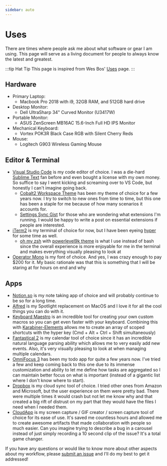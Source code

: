 ```yaml
---
sidebar: auto
---
```


# Uses

There are times where people ask me about what software or gear I am using. This page will serve as a living document for people to always know the latest and greatest.

:::tip Hat Tip
This page is inspired from Wes Bos' [Uses](https://wesbos.com/uses/) page.
:::

## Hardware

- Primary Laptop: 
    - Macbook Pro 2018 with i9, 32GB RAM, and 512GB hard drive
- Desktop Monitor:
    - Dell UltraSharp 34" Curved Monitor (U3417W)
- Portable Monitor:
    - ASUS ZenScreen MB16AC 15.6-Inch Full HD IPS Monitor
- Mechanical Keyboard:
    - Vortex POK3R Black Case RGB with Silent Cherry Reds
- Mouse:
    - Logitech G903 Wireless Gaming Mouse

## Editor & Terminal

- [Visual Studio Code](https://code.visualstudio.com/) is my code editor of choice. I was a die-hard [Sublime Text](http://sublimetext.com/) fan before and even bought a license with my own money. So suffice to say I went kicking and screaming over to VS Code, but honestly I can't imagine going back.
    - [Cobalt2 Workspace Theme](https://github.com/wesbos/cobalt2-vscode) has been my theme of choice for a few years now. I try to switch to new ones from time to time, but this one has been a staple for me because of how many scenarios it accounts for.
    - [Settings Sync Gist](https://gist.github.com/bencodezen/49f33096bedcb0ab0b088232104a546b) for those who are wondering what extensions I'm running. I would be happy to write a post on essential extensions if people are interested.
- [iTerm2](https://iterm2.com/) is my terminal of choice for now, but I have been eyeing [hyper](https://hyper.is/) for some time as well.
    - [oh my zsh](https://ohmyz.sh/) with [powerlevel9k theme](https://github.com/bhilburn/powerlevel9k) is what I use instead of bash since the overall experience is more enjoyable for me in the terminal and makes everything visually pleasing to look at
- [Operator Mono](http://www.typography.com/fonts/operator/overview/) is my font of choice. And yes, I was crazy enough to pay $200 for it. My basic rationale was that this is something that I will be staring at for hours on end and why  

## Apps

- [Notion.so](https://www.notion.so/) is my note taking app of choice and will probably continue to be so for a long time.
- [Alfred](https://www.alfredapp.com/) is my Spotlight replacement on MacOS and I love it for all the cool things you can do with it. 
- [Keyboard Maestro](https://www.keyboardmaestro.com/main/) is an incredible tool for creating your own custom macros so you can get even faster with your keyboard. Combining this with [Karabiner-Elements](https://github.com/tekezo/Karabiner-Elements) allows me to create an array of scoped shortcuts with the hyper key (Cmd + Alt + Ctrl + Shift simultaneously)
- [Fantastical 2](https://flexibits.com/fantastical) is my calendar tool of choice since it has an incredible natural language parsing ability which allows me to very easily add new events. Also, it's very visually pleasing to look at when managing multiple calendars.
- [OmniFocus 3](https://www.omnigroup.com/omnifocus) has been my todo app for quite a few years now. I've tried a few and keep coming back to this one due to its immense customization and ability to let me define how tasks are aggregated so I can maintain better focus on what is important (instead of a gigantic list where I don't know where to start). 
- [Dropbox](https://www.dropbox.com) is my cloud sync tool of choice. I tried other ones from Amazon and Microsoft, but the user experience on them were pretty bad. There were multiple times it would crash but not let me know why and that created a big rift of distrust on my part that they would have the files I need when I needed them.
- [CloudApp](https://www.getcloudapp.com/) is my screen capture / GIF creator / screen capture tool of choice for its ease of use. It's saved me countless hours and allowed me to create awesome artifacts that made collaboration with people so much easier. Can you imagine trying to describe a bug in a carousel instead of just simply recording a 10 second clip of the issue? It's a total game changer.

If you have any questions or would like to know more about other aspects about my workflow, please [submit an issue](https://gitlab.com/bencodezen/bencodezen/issues/new?issue%5Bassignee_id%5D=&issue%5Bmilestone_id%5D=) and I'll do my best to get it addressed!
